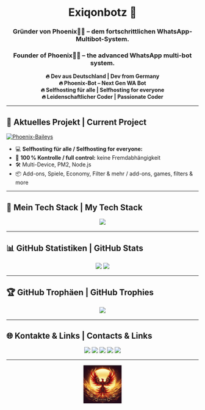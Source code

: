 <h1 align="center"> Exiqonbotz 👑</h1>

<h3 align="center"> Gründer von Phoenix🐦‍🔥 – dem fortschrittlichen WhatsApp-Multibot-System.</h3>
<h3 align="center"> Founder of Phoenix🐦‍🔥 – the advanced WhatsApp multi-bot system.</h3>

<p align="center">
  <b>🔥 Dev aus Deutschland | Dev from Germany</b><br>
  <b>🔥 Phoenix-Bot – Next Gen WA Bot</b><br>
  <b>🔥 Selfhosting für alle | Selfhosting for everyone</b><br>
  <b>🔥 Leidenschaftlicher Coder | Passionate Coder</b>
</p>


---

## 🚀 Aktuelles Projekt | Current Project

[![Phoenix-Baileys](https://img.shields.io/badge/🔥%20Phoenix%20Baileys-Aktiv%20in%20Entwicklung%20%7C%20Actively%20in%20Development-ff4d4d?style=for-the-badge&logo=whatsapp&logoColor=white)](https://github.com/Exiqonbotz/phoenix-baileys-v2)

- 💻 **Selfhosting für alle / Selfhosting for everyone:** 
- 🧠 **100 % Kontrolle / full control:** keine Fremdabhängigkeit  
- 🛠️ Multi-Device, PM2, Node.js  
- 📦 Add-ons, Spiele, Economy, Filter & mehr / add-ons, games, filters & more

---

## 🔧 Mein Tech Stack | My Tech Stack

<p align="center">
  <img src="https://skillicons.dev/icons?i=nodejs,javascript,mongodb,git&theme=dark" />
</p>

---

## 📊 GitHub Statistiken | GitHub Stats

<p align="center">
  <img src="https://github-readme-stats.vercel.app/api?username=Exiqonbotz&show_icons=true&theme=radical&hide_border=true&icon_color=ff4d4d&title_color=ff6666" />
  <img src="https://github-readme-stats.vercel.app/api/top-langs/?username=Exiqonbotz&layout=compact&theme=radical&hide_border=true&title_color=ff6666" />
</p>

---

## 🏆 GitHub Trophäen | GitHub Trophies

<p align="center">
  <img src="https://github-profile-trophy.vercel.app/?username=Exiqonbotz&theme=dracula&row=1&column=7&no-bg=true&title=Stars,Commits,Repositories,Followers,PullRequest,Issues,Contributions" />
</p>

---

## 🌐 Kontakte & Links | Contacts & Links

<p align="center">
  <a href="https://wa.me/491741711168"><img src="https://img.shields.io/badge/WhatsApp-Chat%20Now-25D366?style=for-the-badge&logo=whatsapp&logoColor=white" /></a>
  <a href="https://t.me/Exiqonoff2"><img src="https://img.shields.io/badge/Telegram-Exiqonoff2-0088cc?style=for-the-badge&logo=telegram" /></a>
  <a href="https://phoenixgermany.com"><img src="https://img.shields.io/badge/Website-phoenixgermany.com-orange?style=for-the-badge&logo=firefox-browser" /></a>
  <a href="https://discord.gg/kMCGH3xFAw"><img src="https://img.shields.io/badge/Discord-Community-5865F2?style=for-the-badge&logo=discord&logoColor=white" /></a>
  <a href="mailto:phoenixgermanycontact@gmail.com"><img src="https://img.shields.io/badge/Mail-Kontakt-EA4335?style=for-the-badge&logo=gmail&logoColor=white" /></a>

</p>

---

<p align="center">
  <img src="https://github.com/Exiqonbotz/Exiqonbotz/raw/main/assets/phoenix.png" height="100" alt="Phoenix Logo" />
</p>



